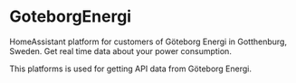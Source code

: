 # GoteborgEnergi
HomeAssistant platform for customers of Göteborg Energi in Gotthenburg, Sweden. Get real time data about your power consumption.

This platforms is used for getting API data from Göteborg Energi.
